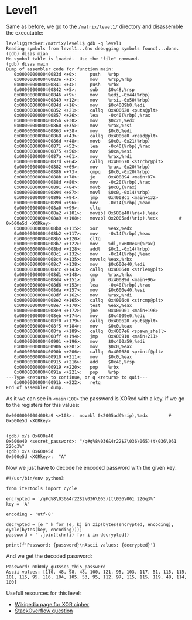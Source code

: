 # Level1

Same as before, we go to the `/matrix/level1/` directory and disassemble the executable:

	level1@gracker:/matrix/level1$ gdb -q level1
	Reading symbols from level1...(no debugging symbols found)...done.
	(gdb) disas mian
	No symbol table is loaded.  Use the "file" command.
	(gdb) disas main
	Dump of assembler code for function main:
	   0x000000000040083d <+0>:		push   %rbp
	   0x000000000040083e <+1>:		mov    %rsp,%rbp
	   0x0000000000400841 <+4>:		push   %rbx
	   0x0000000000400842 <+5>:		sub    $0x48,%rsp
	   0x0000000000400846 <+9>:		mov    %edi,-0x44(%rbp)
	   0x0000000000400849 <+12>:	mov    %rsi,-0x50(%rbp)
	   0x000000000040084d <+16>:	mov    $0x4009b0,%edi
	   0x0000000000400852 <+21>:	callq  0x400620 <puts@plt>
	   0x0000000000400857 <+26>:	lea    -0x40(%rbp),%rax
	   0x000000000040085b <+30>:	mov    $0x20,%edx
	   0x0000000000400860 <+35>:	mov    %rax,%rsi
	   0x0000000000400863 <+38>:	mov    $0x0,%edi
	   0x0000000000400868 <+43>:	callq  0x4006a0 <read@plt>
	   0x000000000040086d <+48>:	movb   $0x0,-0x21(%rbp)
	   0x0000000000400871 <+52>:	lea    -0x40(%rbp),%rax
	   0x0000000000400875 <+56>:	mov    $0xa,%esi
	   0x000000000040087a <+61>:	mov    %rax,%rdi
	   0x000000000040087d <+64>:	callq  0x400670 <strchr@plt>
	   0x0000000000400882 <+69>:	mov    %rax,-0x20(%rbp)
	   0x0000000000400886 <+73>:	cmpq   $0x0,-0x20(%rbp)
	   0x000000000040088b <+78>:	je     0x400894 <main+87>
	   0x000000000040088d <+80>:	mov    -0x20(%rbp),%rax
	   0x0000000000400891 <+84>:	movb   $0x0,(%rax)
	   0x0000000000400894 <+87>:	movl   $0x0,-0x14(%rbp)
	   0x000000000040089b <+94>:	jmp    0x4008c1 <main+132>
	   0x000000000040089d <+96>:	mov    -0x14(%rbp),%eax
	   0x00000000004008a0 <+99>:	cltq
	   0x00000000004008a2 <+101>:	movzbl 0x600e40(%rax),%eax
	   0x00000000004008a9 <+108>:	movzbl 0x2005ad(%rip),%edx        # 0x600e5d <XORkey>
	   0x00000000004008b0 <+115>:	xor    %eax,%edx
	   0x00000000004008b2 <+117>:	mov    -0x14(%rbp),%eax
	   0x00000000004008b5 <+120>:	cltq
	   0x00000000004008b7 <+122>:	mov    %dl,0x600e40(%rax)
	   0x00000000004008bd <+128>:	addl   $0x1,-0x14(%rbp)
	   0x00000000004008c1 <+132>:	mov    -0x14(%rbp),%eax
	   0x00000000004008c4 <+135>:	movslq %eax,%rbx
	   0x00000000004008c7 <+138>:	mov    $0x600e40,%edi
	   0x00000000004008cc <+143>:	callq  0x400640 <strlen@plt>
	   0x00000000004008d1 <+148>:	cmp    %rax,%rbx
	   0x00000000004008d4 <+151>:	jb     0x40089d <main+96>
	   0x00000000004008d6 <+153>:	lea    -0x40(%rbp),%rax
	   0x00000000004008da <+157>:	mov    $0x600e40,%esi
	   0x00000000004008df <+162>:	mov    %rax,%rdi
	   0x00000000004008e2 <+165>:	callq  0x4006c0 <strcmp@plt>
	   0x00000000004008e7 <+170>:	test   %eax,%eax
	   0x00000000004008e9 <+172>:	jne    0x400901 <main+196>
	   0x00000000004008eb <+174>:	mov    $0x4009e0,%edi
	   0x00000000004008f0 <+179>:	callq  0x400620 <puts@plt>
	   0x00000000004008f5 <+184>:	mov    $0x0,%eax
	   0x00000000004008fa <+189>:	callq  0x4007e6 <spawn_shell>
	   0x00000000004008ff <+194>:	jmp    0x400910 <main+211>
	   0x0000000000400901 <+196>:	mov    $0x400a59,%edi
	   0x0000000000400906 <+201>:	mov    $0x0,%eax
	   0x000000000040090b <+206>:	callq  0x400680 <printf@plt>
	   0x0000000000400910 <+211>:	mov    $0x0,%eax
	   0x0000000000400915 <+216>:	add    $0x48,%rsp
	   0x0000000000400919 <+220>:	pop    %rbx
	   0x000000000040091a <+221>:	pop    %rbp
	---Type <return> to continue, or q <return> to quit---
	   0x000000000040091b <+222>:	retq
	End of assembler dump.

As it we can see in `<main+108>` the password is XORed with a key. if we go to the registers for this values:

	0x00000000004008a9 <+108>:	movzbl 0x2005ad(%rip),%edx        # 0x600e5d <XORkey>


	(gdb) x/s 0x600e40
	0x600e40 <secret_password>:	"/q#q%8\036&4r22$2\036\065)(t\036\061 226q3%"
	(gdb) x/s 0x600e5d
	0x600e5d <XORkey>:	"A"

Now we just have to decode he encoded password with the given key:

	#!/usr/bin/env python3

	from itertools import cycle

	encrypted = '/q#q%8\036&4r22$2\036\065)(t\036\061 226q3%'
	key = 'A'

	encoding = 'utf-8'

	decrypted = [e ^ k for (e, k) in zip(bytes(encrypted, encoding), cycle(bytes(key, encoding)))]
	password = ''.join([chr(i) for i in decrypted])

	print(f'Password: {password}\nAscii values: {decrypted}')

And we get the decoded password:

	Password: n0b0dy_gu3sses_thi5_passw0rd
	Ascii values: [110, 48, 98, 48, 100, 121, 95, 103, 117, 51, 115, 115, 101, 115, 95, 116, 104, 105, 53, 95, 112, 97, 115, 115, 119, 48, 114, 100]

Usefull resources for this level:
+ [Wikipedia page for XOR cipher](https://en.wikipedia.org/wiki/XOR_cipher)
+ [StackOverflow question](https://stackoverflow.com/questions/29408173/byte-operations-xor-in-python)
